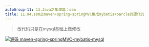 ```yaml
---
autoGroup-11: 11.Java之集成篇：ssm
title: 11.04.ssm之maven+spring+springMVC集成mybatis+oarcle的源代码
---
```


> 改代码只是在mysql基础上做修改

[![](https://img.shields.io/badge/源码-maven--spring--springMVC--mybatis--mysql-blue.svg "源码 maven-spring-springMVC-mybatis-mysql")](https://github.com/lidekai/maven-spring-springMVC-mybatis-oracle.git)
